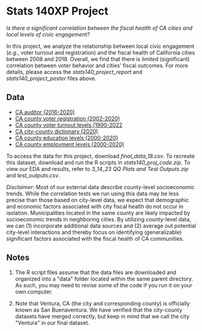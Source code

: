 # Stats 140XP Project

*Is there a significant correlation between the fiscal health of CA cities and local levels of civic engagement?*

In this project, we analyze the relationship between local civic engagement (*e.g.*, voter turnout and registration) and the fiscal health of California cities between 2008 and 2018. Overall, we find that there is limited (significant) correlation between voter behavior and cities' fiscal outcomes. For more details, please access the *stats140_project_report* and *stats140_project_poster* files above.

## Data
- [CA auditor (2016-2020)](https://www.auditor.ca.gov/local_high_risk/dashboard-csa) 
- [CA county voter registration (2002-2020)](https://www.sos.ca.gov/elections/voter-registration/voter-registration-statistics) 
- [CA county voter turnout levels (1990-2022](https://www.sos.ca.gov/elections/statistics/voter-participation-stats-county)
- [CA city-county dictionary (2020)](https://bythenumbers.sco.ca.gov/Raw-Data/Cities-Raw-Data-for-Fiscal-Years-2020-21/kyrq-f99p)
- [CA county education levels (2000-2020)](https://www.ers.usda.gov/data-products/county-level-data-sets/county-level-data-sets-download-data/)
- [CA county employment levels (2000-2020)](https://www.ers.usda.gov/data-products/county-level-data-sets/county-level-data-sets-download-data/)

To access the data for this project, download *final_data_18.csv*. To recreate this dataset, download and run the R scripts in *stats140_proj_code.zip*. To view our EDA and results, refer to *3_14_23 QQ Plots and Test Outputs.zip* and *test_outputs.csv*.

*Disclaimer*: Most of our external data describe county-level socioeconomic trends. While the correlation tests we run using this data may be less precise than those based on city-level data, we expect that demographic and economic factors associated with city fiscal health do not occur in isolation. Municipalities located in the same county are likely impacted by socioeconomic trends in neighboring cities. By utilizing county-level data, we can (1) incorporate additional data sources and (2) average out potential city-level interactions and thereby focus on identifying (generalizable) significant factors associated with the fiscal health of CA communities.

## Notes
1. The R script files assume that the data files are downloaded and organized into a "data" folder located within the same parent directory. As such, you may need to revise some of the code if you run it on your own computer.

2. Note that Ventura, CA (the city and corresponding county) is officially known as San Buenaventura. We have verified that the city-county datasets have merged correctly, but keep in mind that we call the city "Ventura" in our final dataset.
